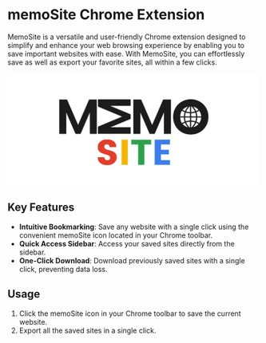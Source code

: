 # memoSite Chrome Extension

MemoSite is a versatile and user-friendly Chrome extension designed to simplify and enhance your web browsing experience by enabling you to save important websites with ease. With MemoSite, you can effortlessly save as well as export your favorite sites, all within a few clicks.

![memoSite](/logo.jpg)

## Key Features

- **Intuitive Bookmarking**: Save any website with a single click using the convenient memoSite icon located in your Chrome toolbar.
- **Quick Access Sidebar**: Access your saved sites directly from the sidebar.
- **One-Click Download**: Download previously saved sites with a single click, preventing data loss.

## Usage

1. Click the memoSite icon in your Chrome toolbar to save the current website.
3. Export all the saved sites in a single click.
